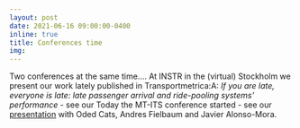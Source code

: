 ```yaml
---
layout: post
date: 2021-06-16 09:00:00-0400
inline: true
title: Conferences time
img:
---
```


Two conferences at the same time.... At INSTR in the (virtual) Stockholm we present our work lately published in Transportmetrica:A: _If you are late, everyone is late: late passenger arrival and ride-pooling systems' performance_ - see our 
Today the MT-ITS conference started - see our [presentation](/./assets/pdf/INSTR_LatePooling.pdf) with Oded Cats, Andres Fielbaum and Javier Alonso-Mora.
